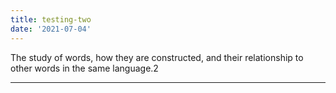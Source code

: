 ```yaml
---
title: testing-two
date: '2021-07-04'
---
```


The study of words, how they are constructed, and their relationship to other words in the same language.2

---
<br>